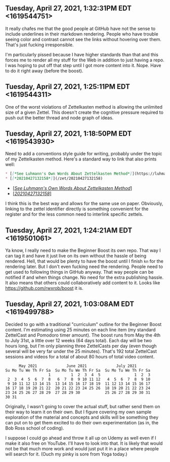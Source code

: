 ## Tuesday, April 27, 2021, 1:32:31PM EDT <1619544751>

It really chafes me that the good people at GitHub have not the sense to
include underlines in their markdown rendering. People who have trouble
seeing color and contrast cannot see the links without hovering over
them. That's just fucking irresponsible.

I'm particularly pissed because I have higher standards than that and
this forces me to render all my stuff for the Web in addition to just
having a repo. I was hoping to put off that step until I got more
content into it. Nope. Have to do it right away (before the boost).

## Tuesday, April 27, 2021, 1:25:11PM EDT <1619544311>

One of the worst violations of Zettelkasten method is allowing the
unlimited size of a given Zettel. This doesn't create the cognitive
pressure required to push out the better thread and node graph of ideas.

## Tuesday, April 27, 2021, 1:18:50PM EDT <1619543930>

Need to add a conventions style guide for writing, probably under the
topic of my Zettelkasten method. Here's a standard way to link that also
prints well:

```markdown
* [[*See Luhmann's Own Words About Zettelkasten Method*]](https://luhmann.surge.sh)
* [[*20210427132158*]](/zet/20210427132158)
```

* [[*See Luhmann's Own Words About Zettelkasten Method*]](https://luhmann.surge.sh)
* [[*20210427132158*]](/zet/20210427132158)

I think this is the best way and allows for the same use on paper.
Obviously, linking to the zettel identifier directly is something
convenient for the register and for the less common need to interlink
specific zettels.

## Tuesday, April 27, 2021, 1:24:21AM EDT <1619501061>

Ya know, I really need to make the Beginner Boost its own repo. That way
I can tag it and have it just live on its own without the hassle of
being rendered. Hell, that would be plenty to have the boost until I
finish `kn` for the rendering later. But I don't even fucking need the
rendering. People need to get used to following things in GitHub anyway.
That way people can be notified if and when things change. No need for
the extra publishing hassle. It also means that others could
collaboratively add content to it. Looks like
<https://github.com/rwxrob/boost> it is.

## Tuesday, April 27, 2021, 1:03:08AM EDT <1619499788>

Decided to go with a traditional "curriculum" outline for the Beginner
Boost content. I'm estimating using 25 minutes on each line item (my
standard ZettelCast and Pomodoro timer amount). The boost runs from
May the 4th to July 31st, a little over 12 weeks (64 days total). Each
day will be two hours long, but I'm only planning three ZettelCasts per
day (even though several will be very far under the 25 minutes). That's
192 total ZettelCast sessions and videos for a total of about 80 hours
of total video content.


```
      May 2021             June 2021             July 2021        
Su Mo Tu We Th Fr Sa  Su Mo Tu We Th Fr Sa  Su Mo Tu We Th Fr Sa  
                   1         1  2  3  4  5               1  2  3  
 2  3  4  5  6  7  8   6  7  8  9 10 11 12   4  5  6  7  8  9 10  
 9 10 11 12 13 14 15  13 14 15 16 17 18 19  11 12 13 14 15 16 17  
16 17 18 19 20 21 22  20 21 22 23 24 25 26  18 19 20 21 22 23 24  
23 24 25 26 27 28 29  27 28 29 30           25 26 27 28 29 30 31  
30 31                                                             

```

Originally, I wasn't going to cover the actual stuff, but rather send
them on their way to learn it on their own. But I figure covering my own
sample exploration of the material and concepts and skills will be
something they can put on to get them excited to do their own
experimentation (as in, the Bob Ross school of coding).

I suppose I could go ahead and throw it all up on Udemy as well even if
I make it also free on YouTube. I'll have to look into that. It is
likely that would not be that much more work and would just put it in a
place where people will search for it. (Ouch my pinky is sore from Yoga
today.)
